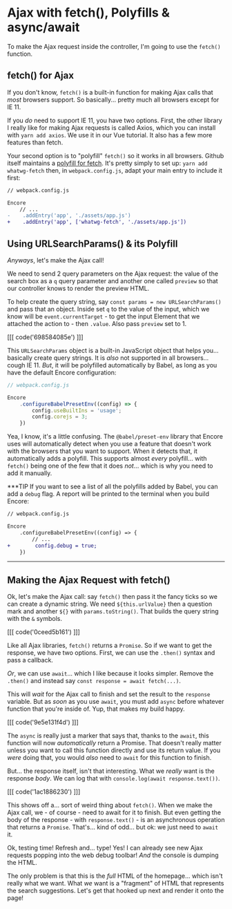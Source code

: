 # Ajax with fetch(), Polyfills & async/await

To make the Ajax request inside the controller, I'm going to use the `fetch()`
function.

## fetch() for Ajax

If you don't know, `fetch()` is a built-in function for making Ajax calls that
*most* browsers support. So basically... pretty much all browsers except for IE 11.

If you *do* need to support IE 11, you have two options. First, the other library
I really like for making Ajax requests is called Axios, which you can install
with `yarn add axios`. We use it in our Vue tutorial. It also has a few more
features than fetch.

Your second option is to "polyfill" `fetch()` so it works in all browsers. Github
itself maintains a [polyfill for fetch](https://github.com/github/fetch).
It's pretty simply to set up: `yarn add whatwg-fetch` then, in `webpack.config.js`,
adapt your main entry to include it first:

```diff
// webpack.config.js

Encore
    // ...
-    .addEntry('app', './assets/app.js')
+    .addEntry('app', ['whatwg-fetch', './assets/app.js'])
```

## Using URLSearchParams() & its Polyfill

*Anyways*, let's make the Ajax call!

We need to send 2 query parameters on the Ajax request: the value of
the search box as a `q` query parameter and another one called `preview` so that
our controller knows to render the preview HTML.

To help create the query string, say `const params = new URLSearchParams()`
and pass that an object. Inside set `q` to the value of the input, which we know
will be `event.currentTarget` - to get the input Element that we attached the
action to - then `.value`. Also pass `preview` set to 1.

[[[ code('698584085e') ]]]

This `URLSearchParams` object is a built-in JavaScript object that helps you...
basically create query strings. It is *also* not supported in all browsers...
cough IE 11. *But*, it will be polyfilled automatically by Babel, as long as you
have the default Encore configuration:

```js
// webpack.config.js

Encore
    .configureBabelPresetEnv((config) => {
        config.useBuiltIns = 'usage';
        config.corejs = 3;
    })
```

Yea, I know, it's a little confusing. The `@babel/preset-env` library that Encore
uses will automatically detect when you use a feature that doesn't work with the
browsers that you want to support. When it detects that, it automatically adds a
polyfill. This supports almost *every* polyfill... with `fetch()` being one of
the few that it does *not*... which is why you need to add it manually.

***TIP
If you want to see a list of all the polyfills added by Babel, you can add a
`debug` flag. A report will be printed to the terminal when you build Encore:

```diff
// webpack.config.js

Encore
    .configureBabelPresetEnv((config) => {
        // ...
+        config.debug = true;
    })
```
***

## Making the Ajax Request with fetch()

Ok, let's make the Ajax call: say `fetch()` then pass it the fancy ticks so we can
create a dynamic string. We need `${this.urlValue}` then a question mark and another
`${}` with `params.toString()`. That builds the query string with the `&` symbols.

[[[ code('0ceed5b161') ]]]

Like all Ajax libraries, `fetch()` returns a `Promise`. So if we want to get the
response, we have two options. First, we can use the `.then()` syntax and pass
a callback.

*Or*, we can use `await`... which I like because it looks simpler. Remove
the `.then()` and instead say `const response = await fetch(...)`.

This will *wait* for the Ajax call to finish and set the result to the `response`
variable. But as *soon* as you use `await`, you must add `async` before whatever
function that you're inside of. Yup, that makes my build happy.

[[[ code('9e5e131f4d') ]]]

The `async` is really just a marker that says that, thanks to the `await`, this
function will now *automatically* return a Promise. That doesn't really matter
unless you want to call this function directly and use its return value. If you
*were* doing that, you would *also* need to `await` for this function to finish.

But... the response itself, isn't that interesting. What we *really* want is the
response *body*. We can log that with `console.log(await response.text())`.

[[[ code('1ac1886230') ]]]

This shows off a... sort of weird thing about `fetch()`. When we make the Ajax
call, we - of course - need to await for it to finish. But even getting the
body of the response - with `response.text()` - is an asynchronous operation that
returns a `Promise`. That's... kind of odd... but ok: we just need to `await` it.

Ok, testing time! Refresh and... type! Yes! I can already see new Ajax requests
popping into the web debug toolbar! *And* the console is dumping the HTML.

The only problem is that this is the *full* HTML of the homepage... which isn't
really what we want. What *we* want is a "fragment" of HTML that represents
the search suggestions. Let's get that hooked up next and render it onto the page!
